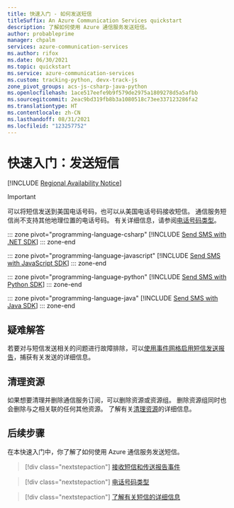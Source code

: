 ```yaml
---
title: 快速入门 - 如何发送短信
titleSuffix: An Azure Communication Services quickstart
description: 了解如何使用 Azure 通信服务发送短信。
author: probableprime
manager: chpalm
services: azure-communication-services
ms.author: rifox
ms.date: 06/30/2021
ms.topic: quickstart
ms.service: azure-communication-services
ms.custom: tracking-python, devx-track-js
zone_pivot_groups: acs-js-csharp-java-python
ms.openlocfilehash: 1ace517eefe9b9f579de2975a1809278d5a5afbb
ms.sourcegitcommit: 2eac9bd319fb8b3a1080518c73ee337123286fa2
ms.translationtype: HT
ms.contentlocale: zh-CN
ms.lasthandoff: 08/31/2021
ms.locfileid: "123257752"
---
```

# <a name="quickstart-send-an-sms-message"></a>快速入门：发送短信

[!INCLUDE [Regional Availability Notice](../../includes/regional-availability-include.md)]

> [!IMPORTANT]
> 可以将短信发送到美国电话号码，也可以从美国电话号码接收短信。 通信服务短信尚不支持其他地理位置的电话号码。
> 有关详细信息，请参阅[电话号码类型](../../concepts/telephony-sms/plan-solution.md)。

::: zone pivot="programming-language-csharp"
[!INCLUDE [Send SMS with .NET SDK](./includes/send-sms-net.md)]
::: zone-end

::: zone pivot="programming-language-javascript"
[!INCLUDE [Send SMS with JavaScript SDK](./includes/send-sms-js.md)]
::: zone-end

::: zone pivot="programming-language-python"
[!INCLUDE [Send SMS with Python SDK](./includes/send-sms-python.md)]
::: zone-end

::: zone pivot="programming-language-java"
[!INCLUDE [Send SMS with Java SDK](./includes/send-sms-java.md)]
::: zone-end

## <a name="troubleshooting"></a>疑难解答

若要对与短信发送相关的问题进行故障排除，可以[使用事件网格启用短信发送报告](./handle-sms-events.md)，捕获有关发送的详细信息。

## <a name="clean-up-resources"></a>清理资源

如果想要清理并删除通信服务订阅，可以删除资源或资源组。 删除资源组同时也会删除与之相关联的任何其他资源。 了解有关[清理资源](../create-communication-resource.md#clean-up-resources)的详细信息。

## <a name="next-steps"></a>后续步骤

在本快速入门中，你了解了如何使用 Azure 通信服务发送短信。

> [!div class="nextstepaction"]
> [接收短信和传送报告事件](./handle-sms-events.md)

> [!div class="nextstepaction"]
> [电话号码类型](../../concepts/telephony-sms/plan-solution.md)

> [!div class="nextstepaction"]
> [了解有关短信的详细信息](../../concepts/telephony-sms/concepts.md)
